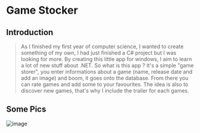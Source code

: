 # Game Stocker

## Introduction

> As I finished my first year of computer science, I wanted to create something of my own, I had just finished a C# project but I was looking for more. By creating this little app for windows, I aim to learn a lot of new stuff about .NET. So what is this app ? It's a simple "game storer", you enter informations about a game (name, release date and add an image) and boom, it goes onto the database. From there you can rate games and add some to your favourites. The idea is also to discover new games, that's why I include the trailer for each games.

## Some Pics

![image](https://user-images.githubusercontent.com/61834092/141144598-c9d5579f-5937-4c6f-87fa-d9640052487f.png)
